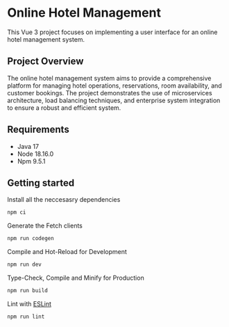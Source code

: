 # Online Hotel Management 
This Vue 3 project focuses on implementing a user interface for an online hotel management system. 

## Project Overview
The online hotel management system aims to provide a comprehensive platform for managing hotel operations, reservations, room availability, and customer bookings. The project demonstrates the use of microservices architecture, load balancing techniques, and enterprise system integration to ensure a robust and efficient system.

## Requirements
* Java 17
* Node 18.16.0
* Npm 9.5.1

## Getting started

Install all the neccesasry dependencies
```bash
npm ci 
```


Generate the Fetch clients
```bash
npm run codegen
```

Compile and Hot-Reload for Development
```bash
npm run dev
```

Type-Check, Compile and Minify for Production
```bash
npm run build
```


Lint with [ESLint](https://eslint.org/)
```bash
npm run lint
```

